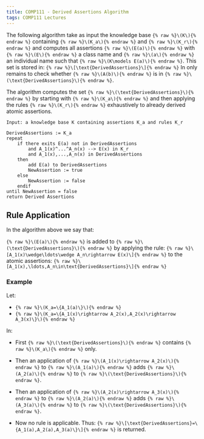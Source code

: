 ```yaml
---
title: COMP111 - Derived Assertions Algorithm
tags: COMP111 Lectures
---
```

The following algorithm take as input the knowledge base `{% raw %}\(K\){% endraw %}` containing `{% raw %}\(K_a\){% endraw %}` and `{% raw %}\(K_r\){% endraw %}` and computes all assertions `{% raw %}\(E(a)\){% endraw %}` with `{% raw %}\(E\){% endraw %}` a class name and `{% raw %}\(a\){% endraw %}` an individual name such that `{% raw %}\(K\models E(a)\){% endraw %}`. This set is stored in: `{% raw %}\[\text{DerivedAssertions}\]{% endraw %}` In only remains to check whether `{% raw %}\(A(b)\){% endraw %}` is in `{% raw %}\(\text{DerivedAssertions}\){% endraw %}`. 

The algorithm computes the set `{% raw %}\(\text{DerivedAssertions}\){% endraw %}` by starting with `{% raw %}\(K_a\){% endraw %}` and then applying the rules `{% raw %}\(K_r\){% endraw %}` exhaustively to already derived atomic assertions.

```
Input: a knowledge base K containing assertions K_a and rules K_r
	
DerivedAssertions := K_a
repeat
	if there exits E(a) not in DerivedAssertions
		and A_1(x)^...^A_n(x) --> E(x) in K_r
		and A_1(x),...,A_n(x) in DerivedAssertions
	then 
		add E(a) to DerivedAssertions
		NewAssertion := true
	else 
		NewAssertion := false
	endif
until NewAssertion = false
return Derived Assertions
```

## Rule Application
In the algorithm above we say that:

`{% raw %}\(E(a)\){% endraw %}` is added to `{% raw %}\(\text{DerivedAssertions}\){% endraw %}` by applying the rule:
`{% raw %}\[A_1(x)\wedge\ldots\wedge A_n\rightarrow E(x)\]{% endraw %}`
to the atomic assertions:
`{% raw %}\[A_1(x),\ldots,A_n\in\text{DerivedAssertions}\]{% endraw %}`

### Example
Let:

* `{% raw %}\(K_a=\{A_1(a)\}\){% endraw %}`
* `{% raw %}\(K_a=\{A_1(x)\rightarrow A_2(x),A_2(x)\rightarrow A_3(x)\}\){% endraw %}`

In:

* First `{% raw %}\(\text{DerivedAssertions}\){% endraw %}` contains `{% raw %}\(K_a\){% endraw %}` only.

* Then an application of `{% raw %}\(A_1(x)\rightarrow A_2(x)\){% endraw %}` to `{% raw %}\(A_1(a)\){% endraw %}` adds `{% raw %}\(A_2(a)\){% endraw %}` to `{% raw %}\(\text{DerivedAssertions}\){% endraw %}`.

* Then an application of `{% raw %}\(A_2(x)\rightarrow A_3(x)\){% endraw %}` to `{% raw %}\(A_2(a)\){% endraw %}` adds `{% raw %}\(A_3(a)\){% endraw %}` to `{% raw %}\(\text{DerivedAssertions}\){% endraw %}`.

* Now no rule is applicable. Thus:
`{% raw %}\[\text{DerivedAssertions}=\{A_1(a),A_2(a),A_3(a)\}\]{% endraw %}`
is returned.
